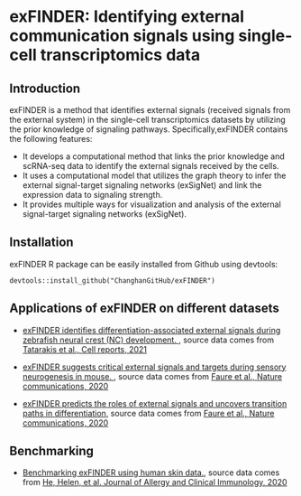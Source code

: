 # exFINDER: Identifying external communication signals using single-cell transcriptomics data

## Introduction
exFINDER is a method that identifies external signals (received signals from the external system) in the single-cell transcriptomics datasets by utilizing the prior knowledge of signaling pathways. Specifically,exFINDER contains the following features:

- It develops a computational method that links the prior knowledge and scRNA-seq data to identify the external signals received by the cells. 
- It uses a computational model that utilizes the graph theory to infer the external signal-target signaling networks (exSigNet) and link the expression data to signaling strength. 
- It provides multiple ways for visualization and analysis of the external signal-target signaling networks (exSigNet).


## Installation

exFINDER R package can be easily installed from Github using devtools:  

```
devtools::install_github("ChanghanGitHub/exFINDER")
```

## Applications of exFINDER on different datasets
- [exFINDER identifies differentiation-associated external signals during zebrafish neural crest (NC) development. ](https://htmlpreview.github.io/?https://github.com/ChanghanGitHub/exFINDER/blob/master/vignettes/vignette1_Tatarakis2021_Zebrafish.html), source data comes from [Tatarakis et al., Cell reports, 2021](https://www.sciencedirect.com/science/article/pii/S2211124721016363)

- [exFINDER suggests critical external signals and targets during sensory neurogenesis in mouse. ](https://htmlpreview.github.io/?https://github.com/ChanghanGitHub/exFINDER/blob/master/vignettes/vignette2_Faure2020_Mouse_Part1.html), source data comes from [Faure et al., Nature communications, 2020](https://www.nature.com/articles/s41467-020-17929-4)

- [exFINDER predicts the roles of external signals and uncovers transition paths in differentiation](https://htmlpreview.github.io/?https://github.com/ChanghanGitHub/exFINDER/blob/master/vignettes/vignette3_Faure2020_Mouse_Part2.html), source data comes from [Faure et al., Nature communications, 2020](https://www.nature.com/articles/s41467-020-17929-4)


## Benchmarking
- [Benchmarking exFINDER using human skin data.](https://htmlpreview.github.io/?https://github.com/ChanghanGitHub/exFINDER/blob/master/vignettes/vignette0_Benchmarking_He2020_Human.html), source data comes from [He, Helen, et al. Journal of Allergy and Clinical Immunology, 2020](https://www.sciencedirect.com/science/article/pii/S0091674920301822?casa_token=CsRgPXXj_M8AAAAA:MldVWJ0Oug2g-aXSg86-De9IJcq3TZ0v9TyhQT2kDWwZa4msBLR4oFsU7LhvJ_ZQsGrwOY_pbCM)




